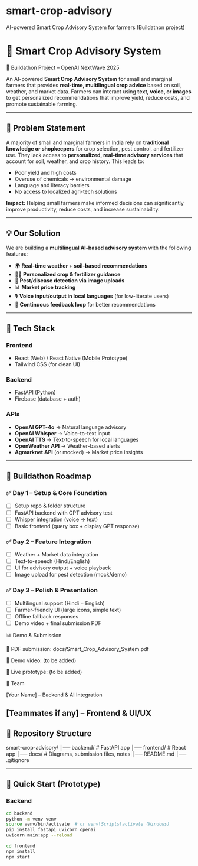# smart-crop-advisory
AI-powered Smart Crop Advisory System for farmers (Buildathon project)
# 🌱 Smart Crop Advisory System

🚀 Buildathon Project – OpenAI NextWave 2025

An AI-powered **Smart Crop Advisory System** for small and marginal farmers that provides **real-time, multilingual crop advice** based on soil, weather, and market data. Farmers can interact using **text, voice, or images** to get personalized recommendations that improve yield, reduce costs, and promote sustainable farming.

---

## 📝 Problem Statement

A majority of small and marginal farmers in India rely on **traditional knowledge or shopkeepers** for crop selection, pest control, and fertilizer use. They lack access to **personalized, real-time advisory services** that account for soil, weather, and crop history. This leads to:

- Poor yield and high costs  
- Overuse of chemicals → environmental damage  
- Language and literacy barriers  
- No access to localized agri-tech solutions  

**Impact:** Helping small farmers make informed decisions can significantly improve productivity, reduce costs, and increase sustainability.

---

## 💡 Our Solution

We are building a **multilingual AI-based advisory system** with the following features:

- 🌍 **Real-time weather + soil-based recommendations**  
- 🧑‍🌾 **Personalized crop & fertilizer guidance**  
- 🐛 **Pest/disease detection via image uploads**  
- 📊 **Market price tracking**  
- 🎙️ **Voice input/output in local languages** (for low-literate users)  
- 🔄 **Continuous feedback loop** for better recommendations  

---

## 🔧 Tech Stack

### Frontend
- React (Web) / React Native (Mobile Prototype)  
- Tailwind CSS (for clean UI)  

### Backend
- FastAPI (Python)  
- Firebase (database + auth)  

### APIs
- **OpenAI GPT-4o** → Natural language advisory  
- **OpenAI Whisper** → Voice-to-text input  
- **OpenAI TTS** → Text-to-speech for local languages  
- **OpenWeather API** → Weather-based alerts  
- **Agmarknet API** (or mocked) → Market price insights  

---

## 📅 Buildathon Roadmap

### ✅ Day 1 – Setup & Core Foundation
- [ ] Setup repo & folder structure  
- [ ] FastAPI backend with GPT advisory test  
- [ ] Whisper integration (voice → text)  
- [ ] Basic frontend (query box + display GPT response)  

### ✅ Day 2 – Feature Integration
- [ ] Weather + Market data integration  
- [ ] Text-to-speech (Hindi/English)  
- [ ] UI for advisory output + voice playback  
- [ ] Image upload for pest detection (mock/demo)  

### ✅ Day 3 – Polish & Presentation
- [ ] Multilingual support (Hindi + English)  
- [ ] Farmer-friendly UI (large icons, simple text)  
- [ ] Offline fallback responses  
- [ ] Demo video + final submission PDF  

📊 Demo & Submission

📄 PDF submission: docs/Smart_Crop_Advisory_System.pdf

🎥 Demo video: (to be added)

🔗 Live prototype: (to be added)

👥 Team

[Your Name] – Backend & AI Integration

[Teammates if any] – Frontend & UI/UX
---

## 📂 Repository Structure

smart-crop-advisory/
│── backend/ # FastAPI app
│── frontend/ # React app
│── docs/ # Diagrams, submission files, notes
│── README.md
│── .gitignore


---

## 🚀 Quick Start (Prototype)

### Backend
```bash
cd backend
python -m venv venv
source venv/bin/activate  # or venv\Scripts\activate (Windows)
pip install fastapi uvicorn openai
uvicorn main:app --reload

cd frontend
npm install
npm start

